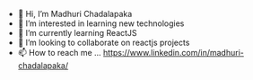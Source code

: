 - 👋 Hi, I’m Madhuri Chadalapaka
- 👀 I’m interested in learning new technologies
- 🌱 I’m currently learning ReactJS
- 💞️ I’m looking to collaborate on reactjs projects
- 📫 How to reach me ... https://www.linkedin.com/in/madhuri-chadalapaka/

<!---
m-chadalapaka/m-chadalapaka is a ✨ special ✨ repository because its `README.md` (this file) appears on your GitHub profile.
You can click the Preview link to take a look at your changes.
--->

